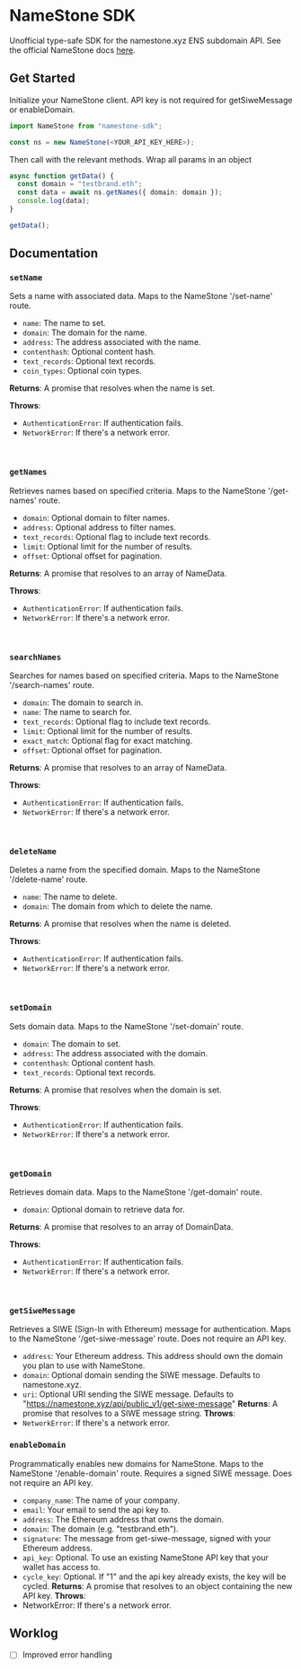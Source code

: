# NameStone SDK

Unofficial type-safe SDK for the namestone.xyz ENS subdomain API. See the official NameStone docs [here](https://namestone.xyz/docs/).

## Get Started

Initialize your NameStone client. API key is not required for getSiweMessage or enableDomain.

```typescript
import NameStone from "namestone-sdk";

const ns = new NameStone(<YOUR_API_KEY_HERE>);
```

Then call with the relevant methods. Wrap all params in an object

```typescript
async function getData() {
  const domain = "testbrand.eth";
  const data = await ns.getNames({ domain: domain });
  console.log(data);
}

getData();
```

## Documentation

### `setName`

Sets a name with associated data. Maps to the NameStone '/set-name' route.

- `name`: The name to set.
- `domain`: The domain for the name.
- `address`: The address associated with the name.
- `contenthash`: Optional content hash.
- `text_records`: Optional text records.
- `coin_types`: Optional coin types.

**Returns**: A promise that resolves when the name is set.

**Throws**:

- `AuthenticationError`: If authentication fails.
- `NetworkError`: If there's a network error.

<br>

### `getNames`

Retrieves names based on specified criteria. Maps to the NameStone '/get-names' route.

- `domain`: Optional domain to filter names.
- `address`: Optional address to filter names.
- `text_records`: Optional flag to include text records.
- `limit`: Optional limit for the number of results.
- `offset`: Optional offset for pagination.

**Returns**: A promise that resolves to an array of NameData.

**Throws**:

- `AuthenticationError`: If authentication fails.
- `NetworkError`: If there's a network error.

<br>

### `searchNames`

Searches for names based on specified criteria. Maps to the NameStone '/search-names' route.

- `domain`: The domain to search in.
- `name`: The name to search for.
- `text_records`: Optional flag to include text records.
- `limit`: Optional limit for the number of results.
- `exact_match`: Optional flag for exact matching.
- `offset`: Optional offset for pagination.

**Returns**: A promise that resolves to an array of NameData.

**Throws**:

- `AuthenticationError`: If authentication fails.
- `NetworkError`: If there's a network error.

<br>

### `deleteName`

Deletes a name from the specified domain. Maps to the NameStone '/delete-name' route.

- `name`: The name to delete.
- `domain`: The domain from which to delete the name.

**Returns**: A promise that resolves when the name is deleted.

**Throws**:

- `AuthenticationError`: If authentication fails.
- `NetworkError`: If there's a network error.

<br>

### `setDomain`

Sets domain data. Maps to the NameStone '/set-domain' route.

- `domain`: The domain to set.
- `address`: The address associated with the domain.
- `contenthash`: Optional content hash.
- `text_records`: Optional text records.

**Returns**: A promise that resolves when the domain is set.

**Throws**:

- `AuthenticationError`: If authentication fails.
- `NetworkError`: If there's a network error.

<br>

### `getDomain`

Retrieves domain data. Maps to the NameStone '/get-domain' route.

- `domain`: Optional domain to retrieve data for.

**Returns**: A promise that resolves to an array of DomainData.

**Throws**:

- `AuthenticationError`: If authentication fails.
- `NetworkError`: If there's a network error.

<br>

### `getSiweMessage`

Retrieves a SIWE (Sign-In with Ethereum) message for authentication. Maps to the NameStone '/get-siwe-message' route. Does not require an API key.

- `address`: Your Ethereum address. This address should own the domain you plan to use with NameStone.
- `domain`: Optional domain sending the SIWE message. Defaults to namestone.xyz.
- `uri`: Optional URI sending the SIWE message. Defaults to "https://namestone.xyz/api/public_v1/get-siwe-message"
  **Returns**: A promise that resolves to a SIWE message string.
  **Throws**:
- `NetworkError`: If there's a network error.
  <br>

### `enableDomain`

Programmatically enables new domains for NameStone. Maps to the NameStone '/enable-domain' route. Requires a signed SIWE message. Does not require an API key.

- `company_name`: The name of your company.
- `email`: Your email to send the api key to.
- `address`: The Ethereum address that owns the domain.
- `domain`: The domain (e.g. "testbrand.eth").
- `signature`: The message from get-siwe-message, signed with your Ethereum address.
- `api_key`: Optional. To use an existing NameStone API key that your wallet has access to.
- `cycle_key`: Optional. If "1" and the api key already exists, the key will be cycled.
  **Returns**: A promise that resolves to an object containing the new API key.
  **Throws**:
- NetworkError: If there's a network error.
  <br>

## Worklog

- [ ] Improved error handling

